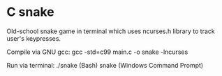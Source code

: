 # C snake

Old-school snake game in terminal which uses ncurses.h library to track user's keypresses.

Compile via GNU gcc:
gcc -std=c99 main.c -o snake -lncurses

Run via terminal:
./snake (Bash)
snake (Windows Command Prompt)
